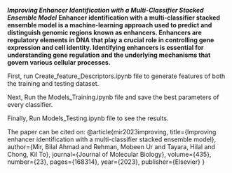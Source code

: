 ***Improving Enhancer Identification with a Multi-Classifier Stacked Ensemble Model***
**Enhancer identification with a multi-classifier stacked ensemble model is a machine-learning approach used to predict and distinguish genomic regions known as enhancers. Enhancers are regulatory elements in DNA that play a crucial role in controlling gene expression and cell identity. Identifying enhancers is essential for understanding gene regulation and the underlying mechanisms that govern various cellular processes.**



First, run Create_feature_Descriptors.ipynb file to generate features of both the training and testing dataset.


Next, Run the Models_Training.ipynb file and save the best parameters of every classifier.


Finally, Run Models_Testing.ipynb file to see the results.

The paper can be cited on: 
@article{mir2023improving,
  title={Improving enhancer identification with a multi-classifier stacked ensemble model},
  author={Mir, Bilal Ahmad and Rehman, Mobeen Ur and Tayara, Hilal and Chong, Kil To},
  journal={Journal of Molecular Biology},
  volume={435},
  number={23},
  pages={168314},
  year={2023},
  publisher={Elsevier}
}
